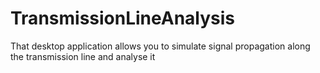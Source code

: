 # TransmissionLineAnalysis
That desktop application allows you to simulate signal propagation along the transmission line and analyse it
